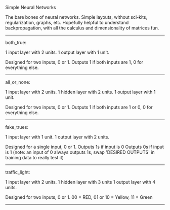Simple Neural Networks

The bare bones of neural networks.
Simple layouts, without sci-kits, regularization, graphs, etc.
Hopefully helpful to understand backpropagation, with all the calculus and dimensionality of matrices fun.

-------------------------------------------------------------

both_true:

1 input layer with 2 units.
1 output layer with 1 unit.

Designed for two inputs, 0 or 1.
Outputs 1 if both inputs are 1, 0 for everything else.

-------------------------------------------------------------

all_or_none:

1 input layer with 2 units.
1 hidden layer with 2 units.
1 output layer with 1 unit.

Designed for two inputs, 0 or 1.
Outputs 1 if both inputs are 1 or 0, 0 for everything else.

-------------------------------------------------------------

fake_trues:

1 input layer with 1 unit.
1 output layer with 2 units.

Designed for a single input, 0 or 1.
Outputs 1s if input is 0
Outputs 0s if input is 1
(note: an input of 0 always outputs 1s, swap 'DESIRED OUTPUTS' in training data to really test it)

-------------------------------------------------------------

traffic_light:

1 input layer with 2 units.
1 hidden layer with 3 units
1 output layer with 4 units.

Designed for two inputs, 0 or 1.
00 = RED, 01 or 10 = Yellow, 11 = Green

-------------------------------------------------------------
